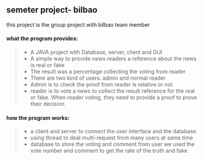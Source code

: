 ## semeter project- bilbao

this project is the group project with bilbao team member

#### what the program provides:
>* A JAVA project with Database, server, client and GUI
>* A simple way to provide news readers a reference about the news is real or fake
>* The result was a percentage collecting the voting from reader
>* There are two kind of users: admin and normal reader
>* Admin is to check the proof from reader is relative or not
>* reader is to vote a news to collect the result reference for the real or fake. When reader voting, they need to provide a proof to prove their decision

#### how the program works:
>* a client and server to connect the user interface and the database
>* using thread to deal multi-request from many users at same time
>* database to store the voting and comment from user
>we used the vote number and comment to get the rate of the truth and fake  

